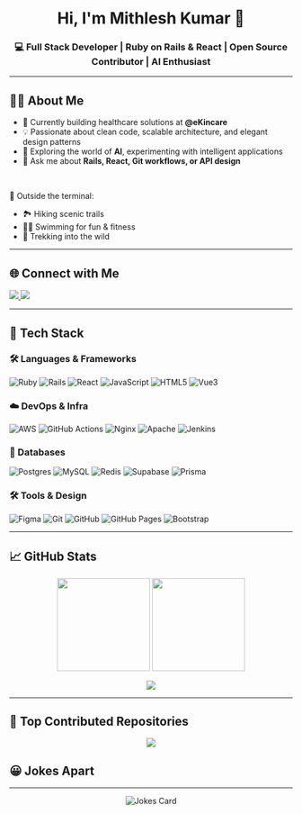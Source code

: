 <!-- Profile Header -->
<h1 align="center">Hi, I'm Mithlesh Kumar 👋</h1>
<h3 align="center">💻 Full Stack Developer | Ruby on Rails & React | Open Source Contributor | AI Enthusiast</h3>

---

## 👨‍💻 About Me

- 🔭 Currently building healthcare solutions at **@eKincare**  
- 💡 Passionate about clean code, scalable architecture, and elegant design patterns  
- 🚀 Exploring the world of **AI**, experimenting with intelligent applications  
- 💬 Ask me about **Rails, React, Git workflows, or API design**

<br/>

🌿 Outside the terminal:
- 🏞️ Hiking scenic trails  
- 🏊‍♂️ Swimming for fun & fitness  
- 🥾 Trekking into the wild  

---

## 🌐 Connect with Me

<p align="left">
  <a href="https://instagram.com/kmr_mithlesh" target="_blank">
    <img src="https://img.shields.io/badge/Instagram-%23E4405F.svg?style=for-the-badge&logo=Instagram&logoColor=white"/>
  </a>
  <a href="https://linkedin.com/in/mk581999" target="_blank">
    <img src="https://img.shields.io/badge/LinkedIn-%230077B5.svg?style=for-the-badge&logo=linkedin&logoColor=white"/>
  </a>
</p>

---

## 🧰 Tech Stack

### 🛠 Languages & Frameworks
![Ruby](https://img.shields.io/badge/ruby-%23CC342D.svg?style=for-the-badge&logo=ruby&logoColor=white)
![Rails](https://img.shields.io/badge/rails-%23CC0000.svg?style=for-the-badge&logo=ruby-on-rails&logoColor=white)
![React](https://img.shields.io/badge/react-%2320232a.svg?style=for-the-badge&logo=react&logoColor=%2361DAFB)
![JavaScript](https://img.shields.io/badge/javascript-%23323330.svg?style=for-the-badge&logo=javascript&logoColor=%23F7DF1E)
![HTML5](https://img.shields.io/badge/html5-%23E34F26.svg?style=for-the-badge&logo=html5&logoColor=white)
![Vue3](https://img.shields.io/badge/vue-%23E34F26.svg?style=for-the-badge&logo=vue&logoColor=white)

### ☁️ DevOps & Infra
![AWS](https://img.shields.io/badge/AWS-%23FF9900.svg?style=for-the-badge&logo=amazon-aws&logoColor=white)
![GitHub Actions](https://img.shields.io/badge/github%20actions-%232671E5.svg?style=for-the-badge&logo=githubactions&logoColor=white)
![Nginx](https://img.shields.io/badge/nginx-%23009639.svg?style=for-the-badge&logo=nginx&logoColor=white)
![Apache](https://img.shields.io/badge/apache-%23D42029.svg?style=for-the-badge&logo=apache&logoColor=white)
![Jenkins](https://img.shields.io/badge/jenkins-%232C5263.svg?style=for-the-badge&logo=jenkins&logoColor=white)

### 🧱 Databases
![Postgres](https://img.shields.io/badge/postgres-%23316192.svg?style=for-the-badge&logo=postgresql&logoColor=white)
![MySQL](https://img.shields.io/badge/mysql-4479A1.svg?style=for-the-badge&logo=mysql&logoColor=white)
![Redis](https://img.shields.io/badge/redis-%23DD0031.svg?style=for-the-badge&logo=redis&logoColor=white)
![Supabase](https://img.shields.io/badge/Supabase-3ECF8E?style=for-the-badge&logo=supabase&logoColor=white)
![Prisma](https://img.shields.io/badge/Prisma-3982CE?style=for-the-badge&logo=Prisma&logoColor=white)

### 🛠 Tools & Design
![Figma](https://img.shields.io/badge/figma-%23F24E1E.svg?style=for-the-badge&logo=figma&logoColor=white)
![Git](https://img.shields.io/badge/git-%23F05033.svg?style=for-the-badge&logo=git&logoColor=white)
![GitHub](https://img.shields.io/badge/github-%23121011.svg?style=for-the-badge&logo=github&logoColor=white)
![GitHub Pages](https://img.shields.io/badge/github%20pages-121013?style=for-the-badge&logo=github&logoColor=white)
![Bootstrap](https://img.shields.io/badge/bootstrap-%238511FA.svg?style=for-the-badge&logo=bootstrap&logoColor=white)

---

## 📈 GitHub Stats

<p align="center">
  <img src="https://github-readme-stats.vercel.app/api?username=Kumar-Mithlesh&theme=dark&hide_border=true&count_private=true&show_icons=true" height="165"/>
  <img src="https://github-readme-streak-stats.herokuapp.com/?user=Kumar-Mithlesh&theme=dark&hide_border=true" height="165"/>
</p>

<p align="center">
  <img src="https://github-readme-stats.vercel.app/api/top-langs/?username=Kumar-Mithlesh&theme=dark&hide_border=true&layout=compact&langs_count=6"/>
</p>

---

## 🚀 Top Contributed Repositories
<p align="center">
  <img src="https://github-contributor-stats.vercel.app/api?username=Kumar-Mithlesh&limit=5&theme=dark&combine_all_yearly_contributions=true"/>
</p>

## 😀 Jokes Apart
---
<p align="center">
  <img src="https://readme-jokes.vercel.app/api" alt="Jokes Card" />
<p/>

